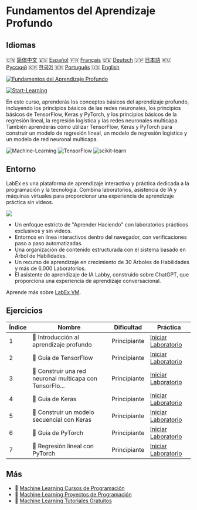 # Fundamentos del Aprendizaje Profundo

## Idiomas

🇨🇳 [简体中文](README_zh.md) 🇪🇸 [Español](README_es.md) 🇫🇷 [Français](README_fr.md) 🇩🇪 [Deutsch](README_de.md) 🇯🇵 [日本語](README_ja.md) 🇷🇺 [Русский](README_ru.md) 🇰🇷 [한국어](README_ko.md) 🇧🇷 [Português](README_pt.md) 🇺🇸 [English](README.md) 

[![Fundamentos del Aprendizaje Profundo](https://cover-creator.labex.io/foundations-of-deep-learning.png?lang=es)](https://labex.io/es/courses/foundations-of-deep-learning)

[![Start-Learning](https://img.shields.io/badge/Start-Learning-whitesmoke?style=for-the-badge)](https://labex.io/es/courses/foundations-of-deep-learning)

En este curso, aprenderás los conceptos básicos del aprendizaje profundo, incluyendo los principios básicos de las redes neuronales, los principios básicos de TensorFlow, Keras y PyTorch, y los principios básicos de la regresión lineal, la regresión logística y las redes neuronales multicapa. También aprenderás cómo utilizar TensorFlow, Keras y PyTorch para construir un modelo de regresión lineal, un modelo de regresión logística y un modelo de red neuronal multicapa.

![Machine-Learning](https://img.shields.io/badge/Machine-Learning-whitesmoke?style=for-the-badge&logo=machine-learning)
![TensorFlow](https://img.shields.io/badge/TensorFlow-whitesmoke?style=for-the-badge&logo=tensorflow)
![scikit-learn](https://img.shields.io/badge/scikit-learn-whitesmoke?style=for-the-badge&logo=scikit-learn)


## Entorno

LabEx es una plataforma de aprendizaje interactiva y práctica dedicada a la programación y la tecnología. Combina laboratorios, asistencia de IA y máquinas virtuales para proporcionar una experiencia de aprendizaje práctica sin videos.

![](https://tutorial-screenshot.getvm.io/images/vm-1725247253.png)

- Un enfoque estricto de "Aprender Haciendo" con laboratorios prácticos exclusivos y sin videos.
- Entornos en línea interactivos dentro del navegador, con verificaciones paso a paso automatizadas.
- Una organización de contenido estructurada con el sistema basado en Árbol de Habilidades.
- Un recurso de aprendizaje en crecimiento de 30 Árboles de Habilidades y más de 6,000 Laboratorios.
- El asistente de aprendizaje de IA Labby, construido sobre ChatGPT, que proporciona una experiencia de aprendizaje conversacional.

Aprende más sobre [LabEx VM](https://support.labex.io/using-labex/virtual-machine).

## Ejercicios

|   Índice | Nombre                                                   | Dificultad   | Práctica                                                                                                                               |
|----------|----------------------------------------------------------|--------------|----------------------------------------------------------------------------------------------------------------------------------------|
|        1 | 📖 Introducción al aprendizaje profundo                  | Principiante | <a target='_blank' href='https://labex.io/es/labs/ml-introduction-to-deep-learning-20790'>Iniciar Laboratorio</a>                      |
|        2 | 📖 Guía de TensorFlow                                    | Principiante | <a target='_blank' href='https://labex.io/es/labs/ml-guide-of-tensorflow-20777'>Iniciar Laboratorio</a>                                |
|        3 | 📖 Construir una red neuronal multicapa con TensorFlo... | Principiante | <a target='_blank' href='https://labex.io/es/labs/ml-building-multilayer-neural-network-with-tensorflow-20750'>Iniciar Laboratorio</a> |
|        4 | 📖 Guía de Keras                                         | Principiante | <a target='_blank' href='https://labex.io/es/labs/ml-guide-of-keras-20775'>Iniciar Laboratorio</a>                                     |
|        5 | 📖 Construir un modelo secuencial con Keras              | Principiante | <a target='_blank' href='https://labex.io/es/labs/ml-build-a-sequential-model-with-keras-20751'>Iniciar Laboratorio</a>                |
|        6 | 📖 Guía de PyTorch                                       | Principiante | <a target='_blank' href='https://labex.io/es/labs/ml-guide-of-pytorch-20776'>Iniciar Laboratorio</a>                                   |
|        7 | 📖 Regresión lineal con PyTorch                          | Principiante | <a target='_blank' href='https://labex.io/es/labs/ml-linear-regression-with-pytorch-20798'>Iniciar Laboratorio</a>                     |

## Más

- 🔗 [Machine Learning Cursos de Programación](https://github.com/labex-labs/awesome-programming-courses)
- 🔗 [Machine Learning Proyectos de Programación](https://github.com/labex-labs/awesome-programming-projects)
- 🔗 [Machine Learning Tutoriales Gratuitos](https://github.com/labex-labs/ml-free-tutorials)

